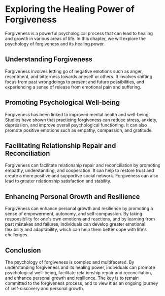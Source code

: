 # Exploring the Healing Power of Forgiveness

Forgiveness is a powerful psychological process that can lead to healing and growth in various areas of life. In this chapter, we will explore the psychology of forgiveness and its healing power.

Understanding Forgiveness
-------------------------

Forgiveness involves letting go of negative emotions such as anger, resentment, and bitterness towards oneself or others. It involves shifting focus from past wrongdoings to present and future possibilities, and experiencing a sense of release from emotional pain and suffering.

Promoting Psychological Well-being
----------------------------------

Forgiveness has been linked to improved mental health and well-being. Studies have shown that practicing forgiveness can reduce stress, anxiety, depression, and improve overall psychological functioning. It can also promote positive emotions such as empathy, compassion, and gratitude.

Facilitating Relationship Repair and Reconciliation
---------------------------------------------------

Forgiveness can facilitate relationship repair and reconciliation by promoting empathy, understanding, and cooperation. It can help to restore trust and create a more positive and supportive social network. Forgiveness can also lead to greater relationship satisfaction and stability.

Enhancing Personal Growth and Resilience
----------------------------------------

Forgiveness can enhance personal growth and resilience by promoting a sense of empowerment, autonomy, and self-compassion. By taking responsibility for one's own emotions and reactions, and by learning from past mistakes and failures, individuals can develop greater emotional flexibility and adaptability, which can help them better cope with life's challenges.

Conclusion
----------

The psychology of forgiveness is complex and multifaceted. By understanding forgiveness and its healing power, individuals can promote psychological well-being, facilitate relationship repair and reconciliation, and enhance personal growth and resilience. The key is to remain committed to the forgiveness process, and to view it as an ongoing journey of self-discovery and personal growth.
